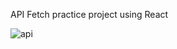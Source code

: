 API Fetch practice project using React

![api](https://github.com/KayT98/API-Fetch/assets/71146091/a688a152-d4ff-41ff-9580-05dff785eefc)
